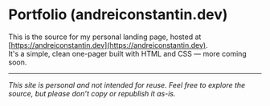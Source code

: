 # Portfolio (andreiconstantin.dev)
This is the source for my personal landing page, hosted at [https://andreiconstantin.dev](https://andreiconstantin.dev).  
It's a simple, clean one-pager built with HTML and CSS — more coming soon.  



---

*This site is personal and not intended for reuse. Feel free to explore the source, but please don’t copy or republish it as-is.*
